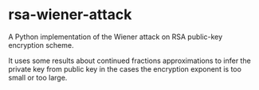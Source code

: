 rsa-wiener-attack
=================

A Python implementation of the Wiener attack on RSA public-key encryption scheme.

It uses some results about continued fractions approximations to infer the private key from public key in the cases the encryption exponent is too small or too large.
